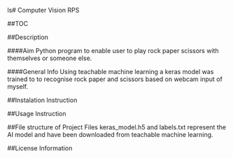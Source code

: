 ls# Computer Vision RPS

##TOC

##Description

####Aim 
Python program to enable user to play rock paper scissors with themselves or someone else.

####General Info
Using teachable machine learning a keras model was trained to to recognise rock paper and scissors based on webcam input of myself. 

##Instalation Instruction

##Usage Instruction

##File structure of Project
Files keras_model.h5 and labels.txt represent the AI model and have been downloaded from teachable machine learning. 

##License Information
